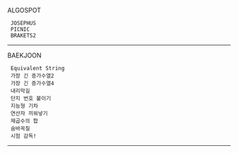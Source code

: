 ALGOSPOT

     JOSEPHUS
     PICNIC
     BRAKETS2

***

BAEKJOON

     Equivalent String
     가장 긴 증가수열2
     가장 긴 증가수열4
     내리막길
     단지 번호 붙이기
     지능형 기차
     연산자 끼워넣기
     제곱수의 합
     숨바꼭질
     시험 감독!

***
